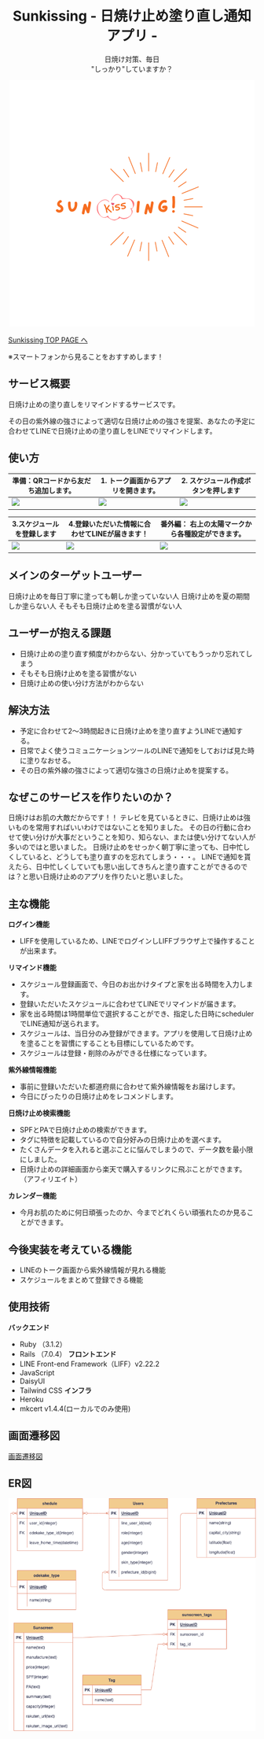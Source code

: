 <div align="center">
  <h1>Sunkissing - 日焼け止め塗り直し通知アプリ -　</h1>
  <div><p>日焼け対策、毎日</br>"しっかり"していますか？</p></div>
    <img src="https://github.com/mayuyuyuyunn/sunkissing/blob/main/app/assets/images/sunkissing_logo.png?raw=true" alt="Sunkissng image"/>
</div>

  <p><a href="https://www.sunkissing.net">Sunkissing TOP PAGE へ</a></p>
  <p>※スマートフォンから見ることをおすすめします！</p>

## サービス概要
  日焼け止めの塗り直しをリマインドするサービスです。

  その日の紫外線の強さによって適切な日焼け止めの強さを提案、あなたの予定に合わせてLINEで日焼け止めの塗り直しをLINEでリマインドします。

## 使い方
| 準備：QRコードから友だち追加します。 | 1. トーク画面からアプリを開きます。 | 2. スケジュール作成ボタンを押します<br> |
| ---- | ---- | ---- |
| <img src="https://github.com/mayuyuyuyunn/sunkissing/assets/95003927/ad45611c-c91b-4cd6-9df8-10b40a5f186c" width="500x500"> | <img src="https://github.com/mayuyuyuyunn/sunkissing/assets/95003927/15cafc4d-6d2f-416b-96b6-1731c8e55865" width="500x500"> | <img src="https://github.com/mayuyuyuyunn/sunkissing/assets/95003927/166ea73a-3d0d-4f06-a21a-c68713fd8e82" width="500x500"> |

| 3.スケジュールを登録します | 4.登録いただいた情報に合わせてLINEが届きます！ | 番外編： 右上の太陽マークから各種設定ができます。　|
| ---- | ---- | ---- |
| <img src="https://github.com/mayuyuyuyunn/sunkissing/assets/95003927/b64ca5b0-f1c9-4198-8035-4d56255584f3" width="500x500"> | <img src="https://github.com/mayuyuyuyunn/sunkissing/assets/95003927/84553032-57b7-4151-b2bb-cb5146cec209" width="500x500"> | <img src="https://github.com/mayuyuyuyunn/sunkissing/assets/95003927/91598314-d0e7-4ca7-8642-f3d368e1a764" width="500x500"> |


## メインのターゲットユーザー
  日焼け止めを毎日丁寧に塗っても朝しか塗っていない人
  日焼け止めを夏の期間しか塗らない人
  そもそも日焼け止めを塗る習慣がない人

## ユーザーが抱える課題
- 日焼け止めの塗り直す頻度がわからない、分かっていてもうっかり忘れてしまう
- そもそも日焼け止めを塗る習慣がない
- 日焼け止めの使い分け方法がわからない

## 解決方法
- 予定に合わせて2〜3時間起きに日焼け止めを塗り直すようLINEで通知する。
- 日常でよく使うコミュニケーションツールのLINEで通知をしておけば見た時に塗りなおせる。
- その日の紫外線の強さによって適切な強さの日焼け止めを提案する。

## なぜこのサービスを作りたいのか？
日焼けはお肌の大敵だからです！！ テレビを見ているときに、日焼け止めは強いものを常用すればいいわけではないことを知りました。 その日の行動に合わせて使い分けが大事だということを知り、知らない、または使い分けてない人が多いのではと思いました。 日焼け止めをせっかく朝丁寧に塗っても、日中忙しくしていると、どうしても塗り直すのを忘れてしまう・・・。 LINEで通知を貰えたら、日中忙しくしていても思い出してきちんと塗り直すことができるのでは？と思い日焼け止めのアプリを作りたいと思いました。

## 主な機能
  **ログイン機能**
  - LIFFを使用しているため、LINEでログインしLIFFブラウザ上で操作することが出来ます。 

  **リマインド機能**
  - スケジュール登録画面で、今日のお出かけタイプと家を出る時間を入力します。
  - 登録いただいたスケジュールに合わせてLINEでリマインドが届きます。
  - 家を出る時間は1時間単位で選択することができ、指定した日時にschedulerでLINE通知が送られます。
  - スケジュールは、当日分のみ登録ができます。アプリを使用して日焼け止めを塗ることを習慣にすることも目標にしているためです。
  - スケジュールは登録・削除のみができる仕様になっています。

  **紫外線情報機能**
  - 事前に登録いただいた都道府県に合わせて紫外線情報をお届けします。
  - 今日にぴったりの日焼け止めをレコメンドします。

  **日焼け止め検索機能**
  - SPFとPAで日焼け止めの検索ができます。
  - タグに特徴を記載しているので自分好みの日焼け止めを選べます。
  - たくさんデータを入れると選ぶことに悩んでしまうので、データ数を最小限にしました。
  - 日焼け止めの詳細画面から楽天で購入するリンクに飛ぶことができます。（アフィリエイト）
  
  **カレンダー機能**
  - 今月お肌のために何日頑張ったのか、今までどれくらい頑張れたのか見ることができます。

## 今後実装を考えている機能
  - LINEのトーク画面から紫外線情報が見れる機能
  - スケジュールをまとめて登録できる機能

## 使用技術
**バックエンド**
  - Ruby （3.1.2）
  - Rails （7.0.4）
**フロントエンド**
  - LINE Front-end Framework（LIFF）v2.22.2
  - JavaScript
  - DaisyUI
  - Tailwind CSS
**インフラ**
  - Heroku
  - mkcert v1.4.4(ローカルでのみ使用)

## 画面遷移図
[画面遷移図](https://www.figma.com/file/AuTXzXzspRWLh4hymbQoxy/Sunkissing!!?node-id=0%3A1&t=wDW6wXZRubjHHtvq-0)

## ER図
<img src='https://github.com/mayuyuyuyunn/sunkissing/blob/main/sunkissing.drawio.png'>
